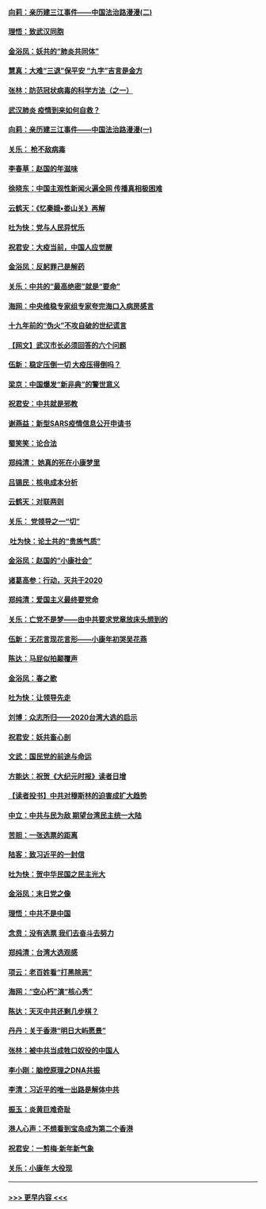 #### [向莉：亲历建三江事件——中国法治路漫漫(二)](../pages/nsc993/n11829102.md?t=01301711) 
#### [理悟：致武汉同胞](../pages/nsc993/n11831522.md?t=01301711) 
#### [金浴凤：妖共的“肺炎共同体”](../pages/nsc993/n11829448.md?t=01301711) 
#### [慧真：大难“三退”保平安 “九字”吉言是金方](../pages/nsc993/n11829501.md?t=01301711) 
#### [张林：防范冠状病毒的科学方法（之一）](../pages/nsc993/n11828618.md?t=01301711) 
#### [武汉肺炎 疫情到来如何自救？](../pages/nsc993/n11827632.md?t=01301711) 
#### [向莉：亲历建三江事件——中国法治路漫漫(一)](../pages/nsc993/n11827190.md?t=01301711) 
#### [关乐： 枪不敌病毒](../pages/nsc993/n11826746.md?t=01301711) 
#### [李春草：赵国的年滋味](../pages/nsc993/n11826321.md?t=01301711) 
#### [徐晓东：中国主观性新闻火遍全网 传播真相极困难](../pages/nsc993/n11826508.md?t=01301711) 
#### [云鹤天：《忆秦娥▪娄山关》再解](../pages/nsc993/n11824682.md?t=01301711) 
#### [吐为快：党与人民异忧乐](../pages/nsc993/n11824660.md?t=01301711) 
#### [祝君安：大疫当前，中国人应觉醒](../pages/nsc993/n11821946.md?t=01301711) 
#### [金浴凤：反躬罪己是解药](../pages/nsc993/n11820280.md?t=01301711) 
#### [关乐：中共的“最高绝密”就是“要命”](../pages/nsc993/n11816946.md?t=01301711) 
#### [海网：中央维稳专家组专家夸完海口入病房感言](../pages/nsc993/n11815138.md?t=01301711) 
#### [十九年前的“伪火”不攻自破的世纪谎言](../pages/nsc993/n11813238.md?t=01301711) 
#### [【网文】武汉市长必须回答的六个问题](../pages/nsc993/n11813848.md?t=01301711) 
#### [伍新：稳定压倒一切 大疫压得倒吗？](../pages/nsc993/n11812634.md?t=01301711) 
#### [梁京：中国爆发“新非典”的警世意义](../pages/nsc993/n11812554.md?t=01301711) 
#### [祝君安：中共就是邪教](../pages/nsc993/n11812431.md?t=01301711) 
#### [谢燕益：新型SARS疫情信息公开申请书](../pages/nsc993/n11808840.md?t=01301711) 
#### [蜀笑笑：论合法](../pages/nsc993/n11808064.md?t=01301711) 
#### [郑纯清： 她真的死在小康梦里](../pages/nsc993/n11806623.md?t=01301711) 
#### [吕锡民：核电成本分析](../pages/nsc993/n11806284.md?t=01301711) 
#### [云鹤天：对联两则](../pages/nsc993/n11805957.md?t=01301711) 
#### [关乐： 党领导之一“切”](../pages/nsc993/n11804505.md?t=01301711) 
#### [ 吐为快：论土共的“贵族气质”](../pages/nsc993/n11804490.md?t=01301711) 
#### [金浴凤：赵国的“小康社会”](../pages/nsc993/n11804452.md?t=01301711) 
#### [诸葛高参：行动，灭共于2020](../pages/nsc993/n11804120.md?t=01301711) 
#### [郑纯清：爱国主义最终要党命](../pages/nsc993/n11802197.md?t=01301711) 
#### [关乐：亡党不是梦——由中共要求党章放床头想到的](../pages/nsc993/n11802156.md?t=01301711) 
#### [伍新：无花言现花言形——小康年初哭吴花燕](../pages/nsc993/n11800044.md?t=01301711) 
#### [陈达：马屁似拍颠覆声](../pages/nsc993/n11800010.md?t=01301711) 
#### [金浴凤：春之歌](../pages/nsc993/n11797687.md?t=01301711) 
#### [吐为快：让领导先走](../pages/nsc993/n11797512.md?t=01301711) 
#### [刘博：众志所归——2020台湾大选的启示](../pages/nsc993/n11796878.md?t=01301711) 
#### [祝君安：妖共畜心剖](../pages/nsc993/n11794273.md?t=01301711) 
#### [文武：国民党的前途与命运](../pages/nsc993/n11794198.md?t=01301711) 
#### [方能达：祝贺《大纪元时报》读者日增](../pages/nsc993/n11793807.md?t=01301711) 
#### [【读者投书】中共对穆斯林的迫害成扩大趋势](../pages/nsc993/n11791371.md?t=01301711) 
#### [中立：中共与民为敌 期望台湾民主统一大陆](../pages/nsc993/n11790392.md?t=01301711) 
#### [苦胆：一张选票的距离](../pages/nsc993/n11788914.md?t=01301711) 
#### [陆客：致习近平的一封信](../pages/nsc993/n11788867.md?t=01301711) 
#### [吐为快：贺中华民国之民主光大](../pages/nsc993/n11788618.md?t=01301711) 
#### [金浴凤：末日党之像](../pages/nsc993/n11787475.md?t=01301711) 
#### [理悟：中共不是中国](../pages/nsc993/n11787463.md?t=01301711) 
#### [念贲：没有选票  我们去奋斗去努力](../pages/nsc993/n11787398.md?t=01301711) 
#### [郑纯清：台湾大选观感](../pages/nsc993/n11786210.md?t=01301711) 
#### [项云：老百姓看“打黑除恶”](../pages/nsc993/n11785398.md?t=01301711) 
#### [海网：“空心朽”演“核心秀”](../pages/nsc993/n11783874.md?t=01301711) 
#### [陈达：天灭中共还剩几步棋？](../pages/nsc993/n11783719.md?t=01301711) 
#### [丹丹：关于香港“明日大屿愿景”](../pages/nsc993/n11783273.md?t=01301711) 
#### [张林：被中共当成牲口奴役的中国人](../pages/nsc993/n11782397.md?t=01301711) 
#### [李小刚：脑控原理之DNA共振](../pages/nsc993/n11780962.md?t=01301711) 
#### [李清：习近平的唯一出路是解体中共](../pages/nsc993/n11780866.md?t=01301711) 
#### [振玉：炎黄巨难奇耻](../pages/nsc993/n11779632.md?t=01301711) 
#### [港人心声：不想看到宝岛成为第二个香港](../pages/nsc993/n11778817.md?t=01301711) 
#### [祝君安：一剪梅‧新年新气象](../pages/nsc993/n11776340.md?t=01301711) 
#### [关乐：小康年 大役现](../pages/nsc993/n11774213.md?t=01301711) 

----
#### [ >>> 更早内容 <<< ](../indexes/nsc993-earlier.md)
